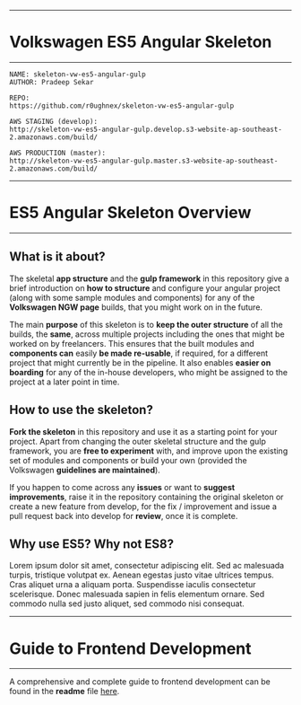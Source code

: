 ----
# Volkswagen ES5 Angular Skeleton
----

~~~~
NAME: skeleton-vw-es5-angular-gulp
AUTHOR: Pradeep Sekar

REPO:
https://github.com/r0ughnex/skeleton-vw-es5-angular-gulp

AWS STAGING (develop):
http://skeleton-vw-es5-angular-gulp.develop.s3-website-ap-southeast-2.amazonaws.com/build/

AWS PRODUCTION (master):
http://skeleton-vw-es5-angular-gulp.master.s3-website-ap-southeast-2.amazonaws.com/build/
~~~~

----
# ES5 Angular Skeleton Overview
----

## What is it about?

The skeletal **app structure** and the **gulp framework** in this repository give a brief introduction on **how to structure** and configure your angular project (along with some sample modules and components) for any of the **Volkswagen NGW page** builds, that you might work on in the future.

The main **purpose** of this skeleton is to **keep the outer structure** of all the builds, the **same**, across multiple projects including the ones that might be worked on by freelancers. This ensures that the built modules and **components can** easily **be made re-usable**, if required, for a different project that might currently be in the pipeline. It also enables **easier on boarding** for any of the in-house developers, who might be assigned to the project at a later point in time.

## How to use the skeleton?

**Fork the skeleton** in this repository and use it as a starting point for your project. Apart from changing the outer skeletal structure and the gulp framework, you are **free to experiment** with, and improve upon the existing set of modules and components or build your own (provided the Volkswagen **guidelines are maintained**).

If you happen to come across any **issues** or want to **suggest improvements**, raise it in the repository containing the original skeleton or create a new feature from develop, for the fix / improvement and issue a pull request back into develop for **review**, once it is complete.

## Why use ES5? Why not ES8?

Lorem ipsum dolor sit amet, consectetur adipiscing elit. Sed ac malesuada turpis, tristique volutpat ex. Aenean egestas justo vitae ultrices tempus. Cras aliquet urna a aliquam porta. Suspendisse iaculis consectetur scelerisque. Donec malesuada sapien in felis elementum ornare. Sed commodo nulla sed justo aliquet, sed commodo nisi consequat.

----
# Guide to Frontend Development
----

A comprehensive and complete guide to frontend development can be found in the **readme** file [here](https://github.com/r0ughnex/skeleton-vw-es5-angular-gulp/blob/master/web/readme.md).
